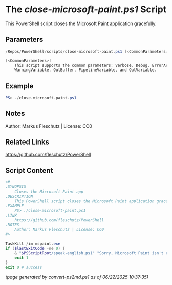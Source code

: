 The *close-microsoft-paint.ps1* Script
===========================

This PowerShell script closes the Microsoft Paint application gracefully.

Parameters
----------
```powershell
/Repos/PowerShell/scripts/close-microsoft-paint.ps1 [<CommonParameters>]

[<CommonParameters>]
    This script supports the common parameters: Verbose, Debug, ErrorAction, ErrorVariable, WarningAction, 
    WarningVariable, OutBuffer, PipelineVariable, and OutVariable.
```

Example
-------
```powershell
PS> ./close-microsoft-paint.ps1

```

Notes
-----
Author: Markus Fleschutz | License: CC0

Related Links
-------------
https://github.com/fleschutz/PowerShell

Script Content
--------------
```powershell
<#
.SYNOPSIS
	Closes the Microsoft Paint app 
.DESCRIPTION
	This PowerShell script closes the Microsoft Paint application gracefully.
.EXAMPLE
	PS> ./close-microsoft-paint.ps1
.LINK
	https://github.com/fleschutz/PowerShell
.NOTES
	Author: Markus Fleschutz | License: CC0
#>

TaskKill /im mspaint.exe
if ($lastExitCode -ne 0) {
	& "$PSScriptRoot/speak-english.ps1" "Sorry, Microsoft Paint isn't running."
	exit 1
}
exit 0 # success
```

*(page generated by convert-ps2md.ps1 as of 06/22/2025 10:37:35)*
